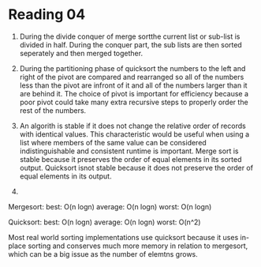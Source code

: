 
Reading 04
==========
 1. During the divide conquer of merge sortthe current list or sub-list is 
 divided in half. During the conquer part, the sub lists are then sorted 
 seperately and then merged together.

 2. During the partitioning phase of quicksort the numbers to the left 
 and right of the pivot are compared and rearranged so all of the numbers 
 less than the pivot are infront of it and all of the numbers larger than 
 it are behind it. The choice of pivot is important for efficiency because 
 a poor pivot could take many extra recursive steps to properly order the 
 rest of the numbers.

 3. An algorith is stable if it does not change the relative order of 
 records with identical values. This characteristic would be useful when 
 using a list where members of the same value can be considered 
 indistinguishable and consistent runtime is important. Merge sort is 
 stable because it preserves the order of equal elements in its sorted
 output. Quicksort isnot stable because it does not preserve the order 
 of equal elements in its output.

 4. 
 Mergesort:
 best: O(n logn)
 average: O(n logn)
 worst: O(n logn)

 Quicksort:
 best: O(n logn)
 average: O(n logn)
 worst: O(n^2)

 Most real world sorting implementations use quicksort because it uses 
 in-place sorting and conserves much more memory in relation to mergesort, 
 which can be a big issue as the number of elemtns grows. 